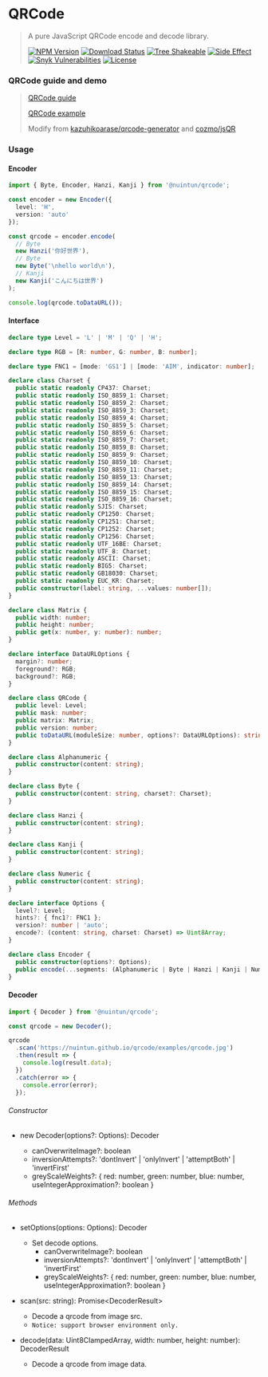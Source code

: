 # QRCode

<!-- prettier-ignore -->
> A pure JavaScript QRCode encode and decode library.
>
> [![NPM Version][npm-image]][npm-url]
> [![Download Status][download-image]][npm-url]
> [![Tree Shakeable][tree-shakeable-image]][bundle-phobia-url]
> [![Side Effect][side-effect-image]][bundle-phobia-url]
> [![Snyk Vulnerabilities][snyk-image]][snyk-url]
> [![License][license-image]][license-url]

### QRCode guide and demo

<!-- prettier-ignore -->
> [QRCode guide](https://nuintun.github.io/qrcode/spec/ISO-IEC-18004-2015.pdf)
>
> [QRCode example](https://nuintun.github.io/qrcode/examples/index.html)
>
> Modify from [kazuhikoarase/qrcode-generator](https://github.com/kazuhikoarase/qrcode-generator) and [cozmo/jsQR](https://github.com/cozmo/jsQR)

### Usage

#### Encoder

```ts
import { Byte, Encoder, Hanzi, Kanji } from '@nuintun/qrcode';

const encoder = new Encoder({
  level: 'H',
  version: 'auto'
});

const qrcode = encoder.encode(
  // Byte
  new Hanzi('你好世界'),
  // Byte
  new Byte('\nhello world\n'),
  // Kanji
  new Kanji('こんにちは世界')
);

console.log(qrcode.toDataURL());
```

#### Interface

```ts
declare type Level = 'L' | 'M' | 'Q' | 'H';

declare type RGB = [R: number, G: number, B: number];

declare type FNC1 = [mode: 'GS1'] | [mode: 'AIM', indicator: number];

declare class Charset {
  public static readonly CP437: Charset;
  public static readonly ISO_8859_1: Charset;
  public static readonly ISO_8859_2: Charset;
  public static readonly ISO_8859_3: Charset;
  public static readonly ISO_8859_4: Charset;
  public static readonly ISO_8859_5: Charset;
  public static readonly ISO_8859_6: Charset;
  public static readonly ISO_8859_7: Charset;
  public static readonly ISO_8859_8: Charset;
  public static readonly ISO_8859_9: Charset;
  public static readonly ISO_8859_10: Charset;
  public static readonly ISO_8859_11: Charset;
  public static readonly ISO_8859_13: Charset;
  public static readonly ISO_8859_14: Charset;
  public static readonly ISO_8859_15: Charset;
  public static readonly ISO_8859_16: Charset;
  public static readonly SJIS: Charset;
  public static readonly CP1250: Charset;
  public static readonly CP1251: Charset;
  public static readonly CP1252: Charset;
  public static readonly CP1256: Charset;
  public static readonly UTF_16BE: Charset;
  public static readonly UTF_8: Charset;
  public static readonly ASCII: Charset;
  public static readonly BIG5: Charset;
  public static readonly GB18030: Charset;
  public static readonly EUC_KR: Charset;
  public constructor(label: string, ...values: number[]);
}

declare class Matrix {
  public width: number;
  public height: number;
  public get(x: number, y: number): number;
}

declare interface DataURLOptions {
  margin?: number;
  foreground?: RGB;
  background?: RGB;
}

declare class QRCode {
  public level: Level;
  public mask: number;
  public matrix: Matrix;
  public version: number;
  public toDataURL(moduleSize: number, options?: DataURLOptions): string;
}

declare class Alphanumeric {
  public constructor(content: string);
}

declare class Byte {
  public constructor(content: string, charset?: Charset);
}

declare class Hanzi {
  public constructor(content: string);
}

declare class Kanji {
  public constructor(content: string);
}

declare class Numeric {
  public constructor(content: string);
}

declare interface Options {
  level?: Level;
  hints?: { fnc1?: FNC1 };
  version?: number | 'auto';
  encode?: (content: string, charset: Charset) => Uint8Array;
}

declare class Encoder {
  public constructor(options?: Options);
  public encode(...segments: (Alphanumeric | Byte | Hanzi | Kanji | Numeric)[]): QRCode;
}
```

#### Decoder

```ts
import { Decoder } from '@nuintun/qrcode';

const qrcode = new Decoder();

qrcode
  .scan('https://nuintun.github.io/qrcode/examples/qrcode.jpg')
  .then(result => {
    console.log(result.data);
  })
  .catch(error => {
    console.error(error);
  });
```

###### Constructor

- new Decoder(options?: Options): Decoder

  - canOverwriteImage?: boolean
  - inversionAttempts?: 'dontInvert' \| 'onlyInvert' \| 'attemptBoth' \| 'invertFirst'
  - greyScaleWeights?: { red: number, green: number, blue: number, useIntegerApproximation?: boolean }

###### Methods

- setOptions(options: Options): Decoder

  - Set decode options.
    - canOverwriteImage?: boolean
    - inversionAttempts?: 'dontInvert' \| 'onlyInvert' \| 'attemptBoth' \| 'invertFirst'
    - greyScaleWeights?: { red: number, green: number, blue: number, useIntegerApproximation?: boolean }

- scan(src: string): Promise\<DecoderResult>

  - Decode a qrcode from image src.
  - `Notice: support browser environment only.`

- decode(data: Uint8ClampedArray, width: number, height: number): DecoderResult

  - Decode a qrcode from image data.

[npm-image]: https://img.shields.io/npm/v/@nuintun/qrcode?style=flat-square
[npm-url]: https://www.npmjs.org/package/@nuintun/qrcode
[download-image]: https://img.shields.io/npm/dm/@nuintun/qrcode?style=flat-square
[tree-shakeable-image]: https://img.shields.io/badge/tree--shakeable-true-brightgreen?style=flat-square
[side-effect-image]: https://img.shields.io/badge/side--effect-free-brightgreen?style=flat-square
[bundle-phobia-url]: https://bundlephobia.com/result?p=@nuintun/qrcode
[snyk-image]: https://img.shields.io/snyk/vulnerabilities/github/nuintun/qrcode?style=flat-square
[snyk-url]: https://snyk.io/test/github/nuintun/qrcode
[license-image]: https://img.shields.io/github/license/nuintun/qrcode?style=flat-square
[license-url]: https://github.com/nuintun/qrcode/blob/master/LICENSE
